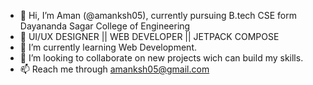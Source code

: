 - 👋 Hi, I’m Aman (@amanksh05), currently pursuing B.tech CSE form Dayananda Sagar College of Engineering
- 👀 UI/UX DESIGNER || WEB DEVELOPER || JETPACK COMPOSE
- 🌱 I’m currently learning Web Development.
- 💞️ I’m looking to collaborate on new projects wich can build my skills.
- 📫 Reach me through amanksh05@gmail.com

<!---
amanksh05/amanksh05 is a ✨ special ✨ repository because its `README.md` (this file) appears on your GitHub profile.
You can click the Preview link to take a look at your changes.
--->
